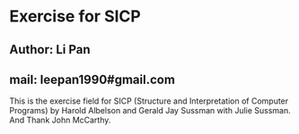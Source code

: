 # Exercise for SICP
## Author: Li Pan
## mail: leepan1990#gmail.com
This is the exercise field for SICP (Structure and Interpretation of Computer Programs) by Harold
Albelson and Gerald Jay Sussman with Julie Sussman.     
And Thank John McCarthy.
